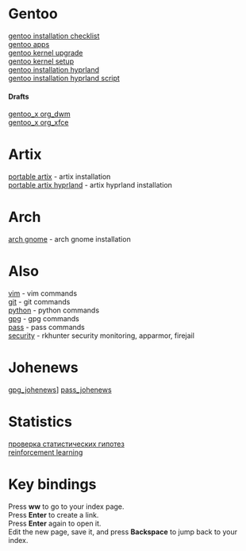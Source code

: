 # Gentoo
[gentoo installation checklist](gentoo/gentoo_installation_checklist.md)  
[gentoo apps](gentoo/gentoo_apps.md)  
[gentoo kernel upgrade](gentoo/gentoo_kernel_upgrade.md)  
[gentoo kernel setup](gentoo/gentoo_kernel_setup.md)  
[gentoo installation hyprland](gentoo/gentoo_installation_hyprland.md)  
[gentoo installation hyprland script](gentoo/gentoo_installation_hyprland_script.sh)  

#### Drafts

[gentoo_x org_dwm](gentoo/gentoo_xorg_dwm.md)  
[gentoo_x org_xfce](gentoo/gentoo_xorg_xfce.md)  

# Artix

[portable artix](portable_artix.md) - artix installation  
[portable artix hyprland](portable_artix_hyprland.md) - artix hyprland installation  

# Arch

[arch gnome](arch_gnome.md) - arch gnome installation  

# Also

[vim](commands/vim.md)  - vim commands  
[git](commands/git.md) - git commands  
[python](commands/python.md) - python commands  
[gpg](commands/gpg.md) - gpg commands  
[pass](commands/pass.md) - pass commands  
[security](commands/security.md) - rkhunter security monitoring, apparmor, firejail

# Johenews

[gpg_johenews](johenews/gpg_johenews.md)]
[pass_johenews](johenews/pass_johenews.md)

# Statistics

[проверка статистических гипотез](statistical_hypothesis_testing.md)  
[reinforcement learning](reinforcement_learning.md)

# Key bindings

Press **<Leader>ww** to go to your index page.  
Press **Enter** to create a link.  
Press **Enter** again to open it.  
Edit the new page, save it, and press **Backspace** to jump back to your index.  
